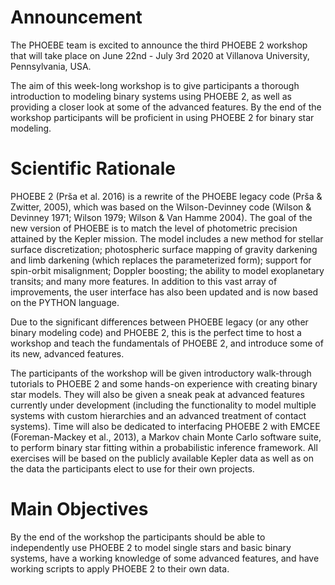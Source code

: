 # Announcement
The PHOEBE team is excited to announce the third PHOEBE 2 workshop that will take place on June 22nd - July 3rd 2020 at Villanova University, Pennsylvania, USA.

The aim of this week-long workshop is to give participants a thorough introduction to modeling binary systems using PHOEBE 2, as well as providing a closer look at some of the advanced features. By the end of the workshop participants will be proficient in using PHOEBE 2 for binary star modeling.

# Scientific Rationale
PHOEBE 2 (Prša et al. 2016) is a rewrite of the PHOEBE legacy code (Prša & Zwitter, 2005), which was based on the Wilson-Devinney code (Wilson & Devinney 1971; Wilson 1979; Wilson & Van Hamme 2004). The goal of the new version of PHOEBE is to match the level of photometric precision attained by the Kepler mission. The model includes a new method for stellar surface discretization; photospheric surface mapping of gravity darkening and limb darkening (which replaces the parameterized form); support for spin-orbit misalignment; Doppler boosting; the ability to model exoplanetary transits; and many more features. In addition to this vast array of improvements, the user interface has also been updated and is now based on the PYTHON language.

Due to the significant differences between PHOEBE legacy (or any other binary modeling code) and PHOEBE 2, this is the perfect time to host a workshop and teach the fundamentals of PHOEBE 2, and introduce some of its new, advanced features.

The participants of the workshop will be given introductory walk-through tutorials to PHOEBE 2 and some hands-on experience with creating binary star models. They will also be given a sneak peak at advanced features currently under development (including the functionality to model multiple systems with custom hierarchies and an advanced treatment of contact systems). Time will also be dedicated to interfacing PHOEBE 2 with EMCEE (Foreman-Mackey et al., 2013), a Markov chain Monte Carlo software suite, to perform binary star fitting within a probabilistic inference framework. All exercises will be based on the publicly available Kepler data as well as on the data the participants elect to use for their own projects.

# Main Objectives
By the end of the workshop the participants should be able to independently use PHOEBE 2 to model single stars and basic binary systems, have a working knowledge of some advanced features, and have working scripts to apply PHOEBE 2 to their own data.
